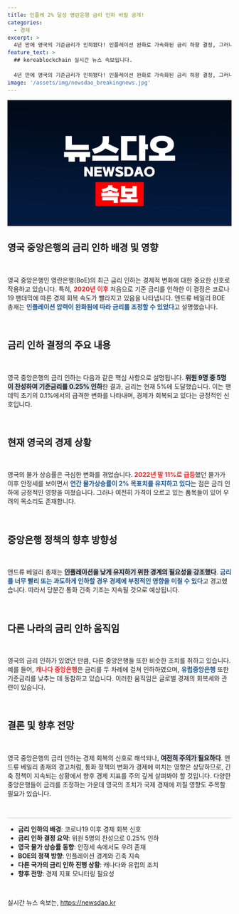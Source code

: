 ```yaml
---
title: 인플레 2% 달성 영란은행 금리 인하 비밀 공개!
categories:
  - 경제
excerpt: >
  4년 만에 영국의 기준금리가 인하됐다! 인플레이션 완화로 가속화된 금리 하향 결정, 그러나 긴축 경과 주의 필요. 글로벌 금융 시장이 주목하는 이번 변화를 놓치지 마세요!
feature_text: >
  ## koreablockchain 실시간 뉴스 속보입니다.

  4년 만에 영국의 기준금리가 인하됐다! 인플레이션 완화로 가속화된 금리 하향 결정, 그러나 긴축 경과 주의 필요. 글로벌 금융 시장이 주목하는 이번 변화를 놓치지 마세요!
image: '/assets/img/newsdao_breakingnews.jpg'
---
```


<p><img src="/assets/img/newsdao_breakingnews.jpg" alt="koreablockchain 속보" /></p>

<h2 data-ke-size="size26">영국 중앙은행의 금리 인하 배경 및 영향</h2>

<p data-ke-size="size16">&nbsp;</p>

<p>영국 중앙은행인 영란은행(BoE)의 최근 금리 인하는 경제적 변화에 대한 중요한 신호로 작용하고 있습니다. 특히, <b><span style="color: #ee2323;">2020년 이후</span></b> 처음으로 기준 금리를 인하한 이 결정은 코로나19 팬데믹에 따른 경제 회복 속도가 빨라지고 있음을 나타냅니다. 앤드류 베일리 BOE 총재는 <b><span style="color: #1a5490;">인플레이션 압력이 완화됨에 따라 금리를 조정할 수 있었다</span></b>고 설명했습니다.</p>

<p data-ke-size="size16">&nbsp;</p>

<h2 data-ke-size="size26">금리 인하 결정의 주요 내용</h2>

<p data-ke-size="size16">&nbsp;</p>

<p>영국 중앙은행의 금리 인하는 다음과 같은 핵심 사항으로 설명됩니다. <b><span style="background-color: #21538527;">위원 9명 중 5명이 찬성하여 기준금리를 0.25% 인하</span></b>한 결과, 금리는 현재 5%에 도달했습니다. 이는 팬데믹 초기의 0.1%에서의 급격한 변화를 나타내며, 경제가 회복되고 있다는 긍정적인 신호입니다.</p>

<p data-ke-size="size16">&nbsp;</p>

<h2 data-ke-size="size26">현재 영국의 경제 상황</h2>

<p data-ke-size="size16">&nbsp;</p>

<p>영국의 물가 상승률은 극심한 변화를 겪었습니다. <b><span style="color: #ee2323;">2022년 말 11%로 급등</span></b>했던 물가가 이후 안정세를 보이면서 <b><span style="color: #1a5490;">연간 물가상승률이 2% 목표치를 유지하고 있다</span></b>는 점은 금리 인하에 긍정적인 영향을 미쳤습니다. 그러나 여전히 가격이 오르고 있는 품목들이 있어 우려의 목소리도 존재합니다.</p>

<p data-ke-size="size16">&nbsp;</p>

<h2 data-ke-size="size26">중앙은행 정책의 향후 방향성</h2>

<p data-ke-size="size16">&nbsp;</p>

<p>앤드류 베일리 총재는 <b><span style="background-color: #21538527;">인플레이션을 낮게 유지하기 위한 경계의 필요성을 강조했다</span></b>. <b><span style="color: #1a5490;">금리를 너무 빨리 또는 과도하게 인하할 경우 경제에 부정적인 영향을 미칠 수 있다</span></b>고 경고했습니다. 따라서 당분간 통화 긴축 기조는 지속될 것으로 예상됩니다.</p>

<p data-ke-size="size16">&nbsp;</p>

<h2 data-ke-size="size26">다른 나라의 금리 인하 움직임</h2>

<p data-ke-size="size16">&nbsp;</p>

<p>영국의 금리 인하가 있었던 만큼, 다른 중앙은행들 또한 비슷한 조치를 취하고 있습니다. 예를 들어, <b><span style="color: #ee2323;">캐나다 중앙은행</span></b>은 금리를 두 차례에 걸쳐 인하하였으며, <b><span style="color: #1a5490;">유럽중앙은행</span></b> 또한 기준금리를 낮추는 데 동참하고 있습니다. 이러한 움직임은 글로벌 경제의 회복세와 관련이 있습니다.</p>

<p data-ke-size="size16">&nbsp;</p>

<h2 data-ke-size="size26">결론 및 향후 전망</h2>

<p data-ke-size="size16">&nbsp;</p>

<p>영국 중앙은행의 금리 인하는 경제 회복의 신호로 해석되나, <b><span style="background-color: #21538527;">여전히 주의가 필요하다</span></b>. 앤드류 베일리 총재의 경고처럼, 통화 정책의 변화가 경제에 미치는 영향은 상당하므로, 긴축 정책이 지속되는 상황에서 향후 경제 지표를 주의 깊게 살펴봐야 할 것입니다. 다양한 중앙은행들이 금리를 조정하는 가운데 영국의 조치가 국제 경제에 끼칠 영향도 주목할 필요가 있습니다. </p>

<p data-ke-size="size16">&nbsp;</p> 

<hr style="height:1px;background-color:#ccc;border:none;" />

<ul>
  <li><b>금리 인하의 배경</b>: 코로나19 이후 경제 회복 신호</li>
  <li><b>금리 인하 결정 요약</b>: 위원 5명의 찬성으로 0.25% 인하</li>
  <li><b>영국 물가 상승률 동향</b>: 안정세 속에서도 우려 존재</li>
  <li><b>BOE의 정책 방향</b>: 인플레이션 경계와 긴축 지속</li>
  <li><b>다른 국가의 금리 인하 진행 상황</b>: 캐나다와 유럽의 조치</li>
  <li><b>향후 전망</b>: 경제 지표 모니터링 필요성</li>
</ul>

<p data-ke-size="size16">&nbsp;</p>
실시간 뉴스 속보는, <a href="https://newsdao.kr" rel="dofollow">https://newsdao.kr</a>


